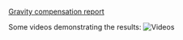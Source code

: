 [Gravity compensation report](https://github.com/eliferin14/Gravity-compensation/files/14511778/MCED_Report-3.pdf)

Some videos demonstrating the results: ![Videos](https://imgur.com/a/Me9zVuN)
